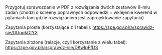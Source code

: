 Przygotuj sprawozdanie w PDF z rozwiązania dwóch zestawów 8-miu zadań (chodzi o screeny poprawnych odpowiedzi + wklejenie kwerend w pytaniach tam gdzie rozwiązaniem jest zaprojektowanie zapytania)

Zapytania proste (korzystające z 1 tabeli):
https://zpe.gov.pl/a/sprawdz-sie/DUqqkOtYX

Zapytania złożone (relacje, czyli korzystanie z wielu tabel): 
https://zpe.gov.pl/a/sprawdz-sie/DKwIpFfDS

